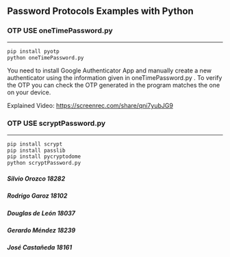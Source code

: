 ## Password Protocols Examples with Python
### OTP USE oneTimePassword.py
<hr>

```python
pip install pyotp
python oneTimePassword.py
```
You need to install Google Authenticator App and manually create a new authenticator using the information given in oneTimePassword.py .
To verify the OTP you can check the OTP generated in the program matches the one on your device.

Explained Video:
https://screenrec.com/share/qni7yubJG9


### OTP USE scryptPassword.py
<hr>

```python
pip install scrypt
pip install passlib
pip install pycryptodome
python scryptPassword.py
```

##### Silvio Orozco 18282
##### Rodrigo Garoz 18102
##### Douglas de León 18037
##### Gerardo Méndez 18239
##### José Castañeda 18161
